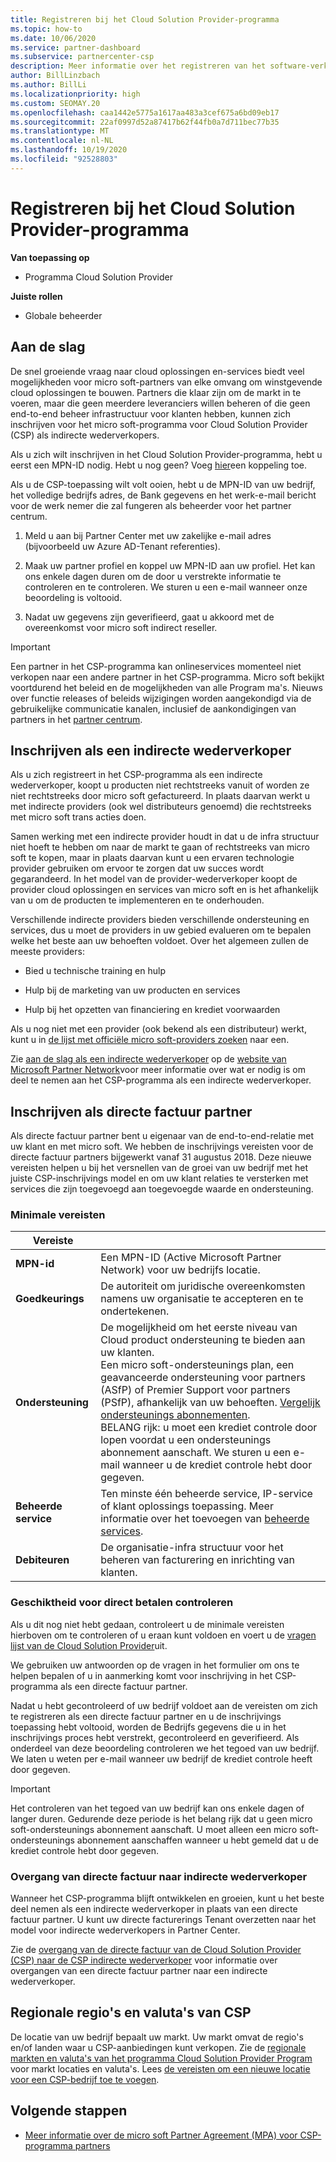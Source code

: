 ```yaml
---
title: Registreren bij het Cloud Solution Provider-programma
ms.topic: how-to
ms.date: 10/06/2020
ms.service: partner-dashboard
ms.subservice: partnercenter-csp
description: Meer informatie over het registreren van het software-verkoop model van de Cloud Solution Provider (CSP) dat het beste is voor uw bedrijf, zoals een indirecte wederverkoper of een directe factuur partner.
author: BillLinzbach
ms.author: BillLi
ms.localizationpriority: high
ms.custom: SEOMAY.20
ms.openlocfilehash: caa1442e5775a1617aa483a3cef675a6bd09eb17
ms.sourcegitcommit: 22af0997d52a87417b62f44fb0a7d711bec77b35
ms.translationtype: MT
ms.contentlocale: nl-NL
ms.lasthandoff: 10/19/2020
ms.locfileid: "92528803"
---
```

# <a name="enroll-in-the-cloud-solution-provider-program"></a>Registreren bij het Cloud Solution Provider-programma

**Van toepassing op**

- Programma Cloud Solution Provider  

**Juiste rollen**

- Globale beheerder

## <a name="get-started"></a>Aan de slag

De snel groeiende vraag naar cloud oplossingen en-services biedt veel mogelijkheden voor micro soft-partners van elke omvang om winstgevende cloud oplossingen te bouwen. Partners die klaar zijn om de markt in te voeren, maar die geen meerdere leveranciers willen beheren of die geen end-to-end beheer infrastructuur voor klanten hebben, kunnen zich inschrijven voor het micro soft-programma voor Cloud Solution Provider (CSP) als indirecte wederverkopers.

Als u zich wilt inschrijven in het Cloud Solution Provider-programma, hebt u eerst een MPN-ID nodig. Hebt u nog geen? Voeg [hier](https://partner.microsoft.com/)een koppeling toe.

Als u de CSP-toepassing wilt volt ooien, hebt u de MPN-ID van uw bedrijf, het volledige bedrijfs adres, de Bank gegevens en het werk-e-mail bericht voor de werk nemer die zal fungeren als beheerder voor het partner centrum.

1. Meld u aan bij Partner Center met uw zakelijke e-mail adres (bijvoorbeeld uw Azure AD-Tenant referenties).

2. Maak uw partner profiel en koppel uw MPN-ID aan uw profiel.
Het kan ons enkele dagen duren om de door u verstrekte informatie te controleren en te controleren. We sturen u een e-mail wanneer onze beoordeling is voltooid.

3. Nadat uw gegevens zijn geverifieerd, gaat u akkoord met de overeenkomst voor micro soft indirect reseller.

> [!IMPORTANT]  
> Een partner in het CSP-programma kan onlineservices momenteel niet verkopen naar een andere partner in het CSP-programma. Micro soft bekijkt voortdurend het beleid en de mogelijkheden van alle Program ma's. Nieuws over functie releases of beleids wijzigingen worden aangekondigd via de gebruikelijke communicatie kanalen, inclusief de aankondigingen van partners in het [partner centrum](announcements/index.md).

## <a name="enroll-as-an-indirect-reseller"></a>Inschrijven als een indirecte wederverkoper

Als u zich registreert in het CSP-programma als een indirecte wederverkoper, koopt u producten niet rechtstreeks vanuit of worden ze niet rechtstreeks door micro soft gefactureerd. In plaats daarvan werkt u met indirecte providers (ook wel distributeurs genoemd) die rechtstreeks met micro soft trans acties doen.

Samen werking met een indirecte provider houdt in dat u de infra structuur niet hoeft te hebben om naar de markt te gaan of rechtstreeks van micro soft te kopen, maar in plaats daarvan kunt u een ervaren technologie provider gebruiken om ervoor te zorgen dat uw succes wordt gegarandeerd. In het model van de provider-wederverkoper koopt de provider cloud oplossingen en services van micro soft en is het afhankelijk van u om de producten te implementeren en te onderhouden.

Verschillende indirecte providers bieden verschillende ondersteuning en services, dus u moet de providers in uw gebied evalueren om te bepalen welke het beste aan uw behoeften voldoet. Over het algemeen zullen de meeste providers:

- Bied u technische training en hulp

- Hulp bij de marketing van uw producten en services

- Hulp bij het opzetten van financiering en krediet voorwaarden

Als u nog niet met een provider (ook bekend als een distributeur) werkt, kunt u in [de lijst met officiële micro soft-providers zoeken](https://partnercenter.microsoft.com/partner/find-a-provider) naar een.

Zie [aan de slag als een indirecte wederverkoper](https://partner.microsoft.com/cloud-solution-provider/whats-required) op de [website van Microsoft Partner Network](https://partner.microsoft.com/)voor meer informatie over wat er nodig is om deel te nemen aan het CSP-programma als een indirecte wederverkoper. 

## <a name="enroll-as-a-direct-bill-partner"></a>Inschrijven als directe factuur partner

Als directe factuur partner bent u eigenaar van de end-to-end-relatie met uw klant en met micro soft. We hebben de inschrijvings vereisten voor de directe factuur partners bijgewerkt vanaf 31 augustus 2018. Deze nieuwe vereisten helpen u bij het versnellen van de groei van uw bedrijf met het juiste CSP-inschrijvings model en om uw klant relaties te versterken met services die zijn toegevoegd aan toegevoegde waarde en ondersteuning.

### <a name="minimum-requirements"></a>Minimale vereisten

|**Vereiste**|                             |
|--------------------------------|--------------------------------------------------------------|
|**MPN-id**   |Een MPN-ID (Active Microsoft Partner Network) voor uw bedrijfs locatie.    |
|**Goedkeurings**   |De autoriteit om juridische overeenkomsten namens uw organisatie te accepteren en te ondertekenen.|
|**Ondersteuning**   |De mogelijkheid om het eerste niveau van Cloud product ondersteuning te bieden aan uw klanten. <br>Een micro soft-ondersteunings plan, een geavanceerde ondersteuning voor partners (ASfP) of Premier Support voor partners (PSfP), afhankelijk van uw behoeften. [Vergelijk ondersteunings abonnementen](https://partner.microsoft.com/support/partnersupport).<br> BELANG rijk: u moet een krediet controle door lopen voordat u een ondersteunings abonnement aanschaft. We sturen u een e-mail wanneer u de krediet controle hebt door gegeven. |
|**Beheerde service**   |Ten minste één beheerde service, IP-service of klant oplossings toepassing. Meer informatie over het toevoegen van [beheerde services](https://partner.microsoft.com/business-opportunities/managed-services-provider).|
|**Debiteuren** |De organisatie-infra structuur voor het beheren van facturering en inrichting van klanten.

### <a name="verify-direct-bill-eligibility"></a>Geschiktheid voor direct betalen controleren

Als u dit nog niet hebt gedaan, controleert u de minimale vereisten hierboven om te controleren of u eraan kunt voldoen en voert u de [vragen lijst van de Cloud Solution Provider](https://partner.microsoft.com/cloud-solution-provider/assessment)uit.

We gebruiken uw antwoorden op de vragen in het formulier om ons te helpen bepalen of u in aanmerking komt voor inschrijving in het CSP-programma als een directe factuur partner.

Nadat u hebt gecontroleerd of uw bedrijf voldoet aan de vereisten om zich te registreren als een directe factuur partner en u de inschrijvings toepassing hebt voltooid, worden de Bedrijfs gegevens die u in het inschrijvings proces hebt verstrekt, gecontroleerd en geverifieerd. Als onderdeel van deze beoordeling controleren we het tegoed van uw bedrijf. We laten u weten per e-mail wanneer uw bedrijf de krediet controle heeft door gegeven.

>[!IMPORTANT]
>Het controleren van het tegoed van uw bedrijf kan ons enkele dagen of langer duren. Gedurende deze periode is het belang rijk dat u geen micro soft-ondersteunings abonnement aanschaft. U moet alleen een micro soft-ondersteunings abonnement aanschaffen wanneer u hebt gemeld dat u de krediet controle hebt door gegeven.

### <a name="transition-from-direct-bill-to-indirect-reseller"></a>Overgang van directe factuur naar indirecte wederverkoper

Wanneer het CSP-programma blijft ontwikkelen en groeien, kunt u het beste deel nemen als een indirecte wederverkoper in plaats van een directe factuur partner. U kunt uw directe facturerings Tenant overzetten naar het model voor indirecte wederverkopers in Partner Center.

Zie de [overgang van de directe factuur van de Cloud Solution Provider (CSP) naar de CSP indirecte wederverkoper](transition-direct-to-indirect.md) voor informatie over overgangen van een directe factuur partner naar een indirecte wederverkoper.

## <a name="csp-regional-markets-and-currencies"></a>Regionale regio's en valuta's van CSP

De locatie van uw bedrijf bepaalt uw markt. Uw markt omvat de regio's en/of landen waar u CSP-aanbiedingen kunt verkopen. Zie de [regionale markten en valuta's van het programma Cloud Solution Provider Program](regional-authorization-overview.md) voor markt locaties en valuta's.
Lees [de vereisten om een nieuwe locatie voor een CSP-bedrijf toe te voegen](manage-locations.md).

## <a name="next-steps"></a>Volgende stappen

- [Meer informatie over de micro soft Partner Agreement (MPA) voor CSP-programma partners](microsoft-partner-agreement.md)